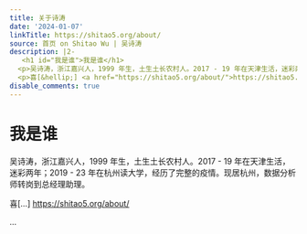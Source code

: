 ```yaml
---
title: 关于诗涛
date: '2024-01-07'
linkTitle: https://shitao5.org/about/
source: 首页 on Shitao Wu | 吴诗涛
description: |2-
   <h1 id="我是谁">我是谁</h1>
  <p>吴诗涛，浙江嘉兴人，1999 年生，土生土长农村人。2017 - 19 年在天津生活，迷彩两年；2019 - 23 年在杭州读大学，经历了完整的疫情。现居杭州，数据分析师转岗到总经理助理。</p>
  <p>喜[&hellip;] <a href="https://shitao5.org/about/">https://shitao5.org/about/</a></p>  ...
disable_comments: true
---
```

 <h1 id="我是谁">我是谁</h1>
<p>吴诗涛，浙江嘉兴人，1999 年生，土生土长农村人。2017 - 19 年在天津生活，迷彩两年；2019 - 23 年在杭州读大学，经历了完整的疫情。现居杭州，数据分析师转岗到总经理助理。</p>
<p>喜[&hellip;] <a href="https://shitao5.org/about/">https://shitao5.org/about/</a></p>  ...